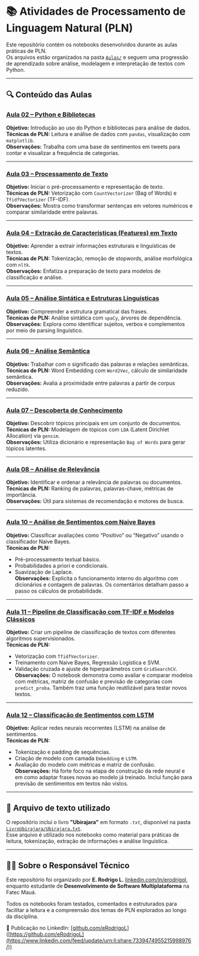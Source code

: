 # 📚 Atividades de Processamento de Linguagem Natural (PLN)

Este repositório contém os notebooks desenvolvidos durante as aulas práticas de PLN.  
Os arquivos estão organizados na pasta [`Aulas/`](./Aulas) e seguem uma progressão de aprendizado sobre análise, modelagem e interpretação de textos com Python.

---

## 🔍 Conteúdo das Aulas

### [Aula 02 – Python e Bibliotecas](./Aulas/PLN_Aula_02_Python_e_bibliotecas.ipynb)
**Objetivo:** Introdução ao uso do Python e bibliotecas para análise de dados.  
**Técnicas de PLN:** Leitura e análise de dados com `pandas`, visualização com `matplotlib`.  
**Observações:** Trabalha com uma base de sentimentos em tweets para contar e visualizar a frequência de categorias.

---

### [Aula 03 – Processamento de Texto](./Aulas/PLN_Aula_03_Processamento_de_Texto.ipynb)
**Objetivo:** Iniciar o pré-processamento e representação de texto.  
**Técnicas de PLN:** Vetorização com `CountVectorizer` (Bag of Words) e `TfidfVectorizer` (TF-IDF).  
**Observações:** Mostra como transformar sentenças em vetores numéricos e comparar similaridade entre palavras.

---

### [Aula 04 – Extração de Características (Features) em Texto](./Aulas/PLN_Aula_04_Extração_de_caracteristicas_(Features)_em_Texto.ipynb)
**Objetivo:** Aprender a extrair informações estruturais e linguísticas de textos.  
**Técnicas de PLN:** Tokenização, remoção de stopwords, análise morfológica com `nltk`.  
**Observações:** Enfatiza a preparação de texto para modelos de classificação e análise.

---

### [Aula 05 – Análise Sintática e Estruturas Linguísticas](./Aulas/PLN_Aula_05_Análise_Sintática_e_Estruturas_Linguisticas.ipynb)
**Objetivo:** Compreender a estrutura gramatical das frases.  
**Técnicas de PLN:** Análise sintática com `spaCy`, árvores de dependência.  
**Observações:** Explora como identificar sujeitos, verbos e complementos por meio de parsing linguístico.

---

### [Aula 06 – Análise Semântica](./Aulas/PLN_Aula_06_Análise_semantica.ipynb)
**Objetivo:** Trabalhar com o significado das palavras e relações semânticas.  
**Técnicas de PLN:** Word Embedding com `Word2Vec`, cálculo de similaridade semântica.  
**Observações:** Avalia a proximidade entre palavras a partir de corpus reduzido.

---

### [Aula 07 – Descoberta de Conhecimento](./Aulas/PLN_Aula_07_Descoberta_de_conhecimento.ipynb)
**Objetivo:** Descobrir tópicos principais em um conjunto de documentos.  
**Técnicas de PLN:** Modelagem de tópicos com `LDA` (Latent Dirichlet Allocation) via `gensim`.  
**Observações:** Utiliza dicionário e representação `Bag of Words` para gerar tópicos latentes.

---

### [Aula 08 – Análise de Relevância](./Aulas/PLN_Aula_08_Analise_de_relevancia.ipynb)
**Objetivo:** Identificar e ordenar a relevância de palavras ou documentos.  
**Técnicas de PLN:** Ranking de palavras, palavras-chave, métricas de importância.  
**Observações:** Útil para sistemas de recomendação e motores de busca.

------

### [Aula 10 – Análise de Sentimentos com Naive Bayes](./Aulas/PLN_Aula_10_Analise_de_Sentimentos_com_Naive_Bayes.ipynb)
**Objetivo:** Classificar avaliações como “Positivo” ou “Negativo” usando o classificador Naive Bayes.  
**Técnicas de PLN:**  
- Pré-processamento textual básico.  
- Probabilidades a priori e condicionais.  
- Suavização de Laplace.  
**Observações:** Explicita o funcionamento interno do algoritmo com dicionários e contagem de palavras. Os comentários detalham passo a passo os cálculos de probabilidade.  

---

### [Aula 11 – Pipeline de Classificação com TF-IDF e Modelos Clássicos](./Aulas/PLN_Aula_11_Pipeline_de_Classificacao_de_Texto.ipynb)
**Objetivo:** Criar um pipeline de classificação de textos com diferentes algoritmos supervisionados.  
**Técnicas de PLN:**  
- Vetorização com `TfidfVectorizer`.  
- Treinamento com Naive Bayes, Regressão Logística e SVM.  
- Validação cruzada e ajuste de hiperparâmetros com `GridSearchCV`.  
**Observações:** O notebook demonstra como avaliar e comparar modelos com métricas, matriz de confusão e previsão de categorias com `predict_proba`. Também traz uma função reutilizável para testar novos textos.  

---

### [Aula 12 – Classificação de Sentimentos com LSTM](./Aulas/PLN_Aula_12_Classificacao_de_Sentimentos_com_LSTM.ipynb)
**Objetivo:** Aplicar redes neurais recorrentes (LSTM) na análise de sentimentos.  
**Técnicas de PLN:**  
- Tokenização e padding de sequências.  
- Criação de modelo com camada `Embedding` e `LSTM`.  
- Avaliação do modelo com métricas e matriz de confusão.  
**Observações:** Há forte foco na etapa de construção da rede neural e em como adaptar frases novas ao modelo já treinado. Inclui função para previsão de sentimentos em textos não vistos.  

---

## 📘 Arquivo de texto utilizado

O repositório inclui o livro **"Ubirajara"** em formato `.txt`, disponível na pasta [`LivroUbirajara/Ubirajara.txt`](./LivroUbirajara/Ubirajara.txt).  
Esse arquivo é utilizado nos notebooks como material para práticas de leitura, tokenização, extração de informações e análise linguística.

---

## 👨‍💻 Sobre o Responsável Técnico

Este repositório foi organizado por **E. Rodrigo L.** [linkedin.com/in/erodrigol](https://www.linkedin.com/in/erodrigol/), enquanto estudante de **Desenvolvimento de Software Multiplataforma** na Fatec Mauá.

Todos os notebooks foram testados, comentados e estruturados para facilitar a leitura e a compreensão dos temas de PLN explorados ao longo da disciplina.

🔗 Publicação no LinkedIn: [[github.com/eRodrigoL](https://www.linkedin.com/feed/update/urn:li:share:7339474955215998976/)]([https://github.com/eRodrigoL](https://www.linkedin.com/feed/update/urn:li:share:7339474955215998976/))
